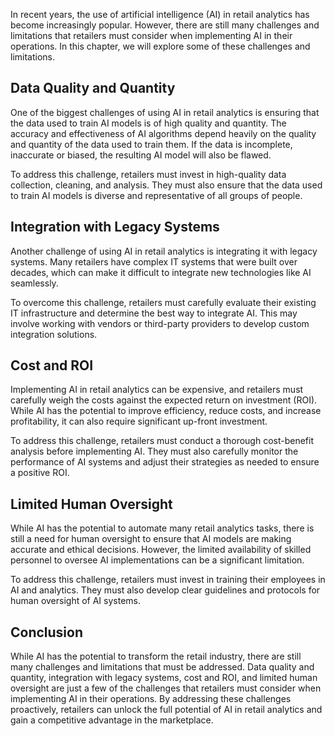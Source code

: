
In recent years, the use of artificial intelligence (AI) in retail analytics has become increasingly popular. However, there are still many challenges and limitations that retailers must consider when implementing AI in their operations. In this chapter, we will explore some of these challenges and limitations.

Data Quality and Quantity
-------------------------

One of the biggest challenges of using AI in retail analytics is ensuring that the data used to train AI models is of high quality and quantity. The accuracy and effectiveness of AI algorithms depend heavily on the quality and quantity of the data used to train them. If the data is incomplete, inaccurate or biased, the resulting AI model will also be flawed.

To address this challenge, retailers must invest in high-quality data collection, cleaning, and analysis. They must also ensure that the data used to train AI models is diverse and representative of all groups of people.

Integration with Legacy Systems
-------------------------------

Another challenge of using AI in retail analytics is integrating it with legacy systems. Many retailers have complex IT systems that were built over decades, which can make it difficult to integrate new technologies like AI seamlessly.

To overcome this challenge, retailers must carefully evaluate their existing IT infrastructure and determine the best way to integrate AI. This may involve working with vendors or third-party providers to develop custom integration solutions.

Cost and ROI
------------

Implementing AI in retail analytics can be expensive, and retailers must carefully weigh the costs against the expected return on investment (ROI). While AI has the potential to improve efficiency, reduce costs, and increase profitability, it can also require significant up-front investment.

To address this challenge, retailers must conduct a thorough cost-benefit analysis before implementing AI. They must also carefully monitor the performance of AI systems and adjust their strategies as needed to ensure a positive ROI.

Limited Human Oversight
-----------------------

While AI has the potential to automate many retail analytics tasks, there is still a need for human oversight to ensure that AI models are making accurate and ethical decisions. However, the limited availability of skilled personnel to oversee AI implementations can be a significant limitation.

To address this challenge, retailers must invest in training their employees in AI and analytics. They must also develop clear guidelines and protocols for human oversight of AI systems.

Conclusion
----------

While AI has the potential to transform the retail industry, there are still many challenges and limitations that must be addressed. Data quality and quantity, integration with legacy systems, cost and ROI, and limited human oversight are just a few of the challenges that retailers must consider when implementing AI in their operations. By addressing these challenges proactively, retailers can unlock the full potential of AI in retail analytics and gain a competitive advantage in the marketplace.
